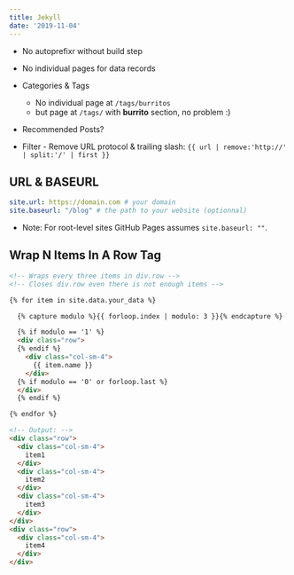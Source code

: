 ```yaml
---
title: Jekyll
date: '2019-11-04'
---
```


- No autoprefixr without build step
- No individual pages for data records
- Categories & Tags
  - No individual page at `/tags/burritos`
  - but page at `/tags/` with **burrito** section, no problem :)
- Recommended Posts?

- Filter - Remove URL protocol & trailing slash: `{{ url | remove:'http://' | split:'/' | first }}`

## URL & BASEURL

```yml
site.url: https://domain.com # your domain
site.baseurl: "/blog" # the path to your website (optionnal)
```

- Note: For root-level sites GitHub Pages assumes `site.baseurl: ""`.

## Wrap N Items In A Row Tag

```md
<!-- Wraps every three items in div.row -->
<!-- Closes div.row even there is not enough items -->

{% for item in site.data.your_data %}

  {% capture modulo %}{{ forloop.index | modulo: 3 }}{% endcapture %}

  {% if modulo == '1' %}
  <div class="row">
  {% endif %}
    <div class="col-sm-4">
      {{ item.name }}
    </div>
  {% if modulo == '0' or forloop.last %}
  </div>
  {% endif %}

{% endfor %}

<!-- Output: -->
<div class="row">
  <div class="col-sm-4">
    item1
  </div>
  <div class="col-sm-4">
    item2
  </div>
  <div class="col-sm-4">
    item3
  </div>
</div>
<div class="row">
  <div class="col-sm-4">
    item4
  </div>
</div>
```
